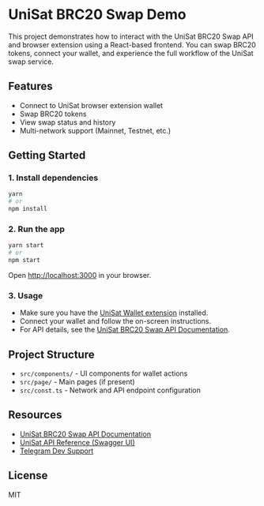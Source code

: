 # UniSat BRC20 Swap Demo

This project demonstrates how to interact with the UniSat BRC20 Swap API and browser extension using a React-based frontend. You can swap BRC20 tokens, connect your wallet, and experience the full workflow of the UniSat swap service.

## Features

- Connect to UniSat browser extension wallet
- Swap BRC20 tokens
- View swap status and history
- Multi-network support (Mainnet, Testnet, etc.)

## Getting Started

### 1. Install dependencies

```bash
yarn
# or
npm install
```

### 2. Run the app

```bash
yarn start
# or
npm start
```

Open [http://localhost:3000](http://localhost:3000) in your browser.

### 3. Usage

- Make sure you have the [UniSat Wallet extension](https://unisat.io/) installed.
- Connect your wallet and follow the on-screen instructions.
- For API details, see the [UniSat BRC20 Swap API Documentation](https://github.com/unisat-wallet/unisat-dev-docs/blob/master/open-api/auto-generated/docs/brc20-swap.md).

## Project Structure

- `src/components/` - UI components for wallet actions
- `src/page/` - Main pages (if present)
- `src/const.ts` - Network and API endpoint configuration

## Resources

- [UniSat BRC20 Swap API Documentation](https://github.com/unisat-wallet/unisat-dev-docs/blob/master/open-api/auto-generated/docs/brc20-swap.md)
- [UniSat API Reference (Swagger UI)](https://open-api.unisat.io/)
- [Telegram Dev Support](https://t.me/+w3I7K-OLj4JmODM1)

## License

MIT


